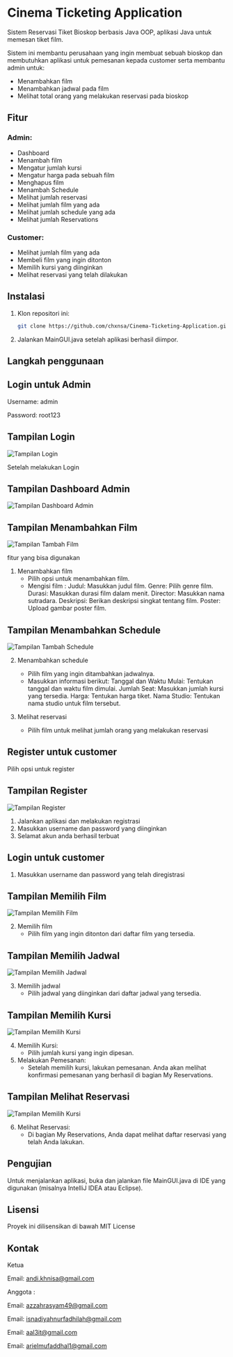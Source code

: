 # Cinema Ticketing Application
Sistem Reservasi Tiket Bioskop berbasis Java OOP, aplikasi Java untuk memesan tiket film.

Sistem ini membantu perusahaan yang ingin membuat sebuah bioskop dan membutuhkan aplikasi untuk pemesanan kepada customer serta membantu admin untuk:
- Menambahkan film
- Menambahkan jadwal pada film
- Melihat total orang yang melakukan reservasi pada bioskop

## Fitur

### Admin:
- Dashboard
- Menambah film
- Mengatur jumlah kursi
- Mengatur harga pada sebuah film
- Menghapus film
- Menambah Schedule
- Melihat jumlah reservasi
- Melihat jumlah film yang ada
- Melihat jumlah schedule yang ada
- Melihat jumlah Reservations

### Customer:
- Melihat jumlah film yang ada
- Membeli film yang ingin ditonton
- Memilih kursi yang diinginkan
- Melihat reservasi yang telah dilakukan

## Instalasi
1. Klon repositori ini:
   ```bash
   git clone https://github.com/chxnsa/Cinema-Ticketing-Application.git
2. Jalankan MainGUI.java setelah aplikasi berhasil diimpor.

## Langkah penggunaan
## Login untuk Admin
  Username: admin

  Password: root123

## Tampilan Login
![Tampilan Login](assets/TampilanLogin.png)

Setelah melakukan Login

## Tampilan Dashboard Admin
![Tampilan Dashboard Admin](assets/TampilanDashboardAdmin.png)

## Tampilan Menambahkan Film
![Tampilan Tambah Film](assets/TampilanTambahFilm.png)

fitur yang bisa digunakan
1. Menambahkan film
   - Pilih opsi untuk menambahkan film.
   - Mengisi film :
     Judul: Masukkan judul film.
     Genre: Pilih genre film.
     Durasi: Masukkan durasi film dalam menit.
     Director: Masukkan nama sutradara.
     Deskripsi: Berikan deskripsi singkat tentang film.
     Poster: Upload gambar poster film.

## Tampilan Menambahkan Schedule
![Tampilan Tambah Schedule](assets/TampilanTambahSchedule.png)

2. Menambahkan schedule
   - Pilih film yang ingin ditambahkan jadwalnya.
   - Masukkan informasi berikut:
       Tanggal dan Waktu Mulai: Tentukan tanggal dan waktu film dimulai.
       Jumlah Seat: Masukkan jumlah kursi yang tersedia.
       Harga: Tentukan harga tiket.
       Nama Studio: Tentukan nama studio untuk film tersebut.

3. Melihat reservasi
   - Pilih film untuk melihat jumlah orang yang melakukan reservasi

## Register untuk customer
Pilih opsi untuk register
## Tampilan Register
![Tampilan Register](assets/TampilanRegister.png)

1. Jalankan aplikasi dan melakukan registrasi
2. Masukkan username dan password yang diinginkan
3. Selamat akun anda berhasil terbuat

## Login untuk customer
1. Masukkan username dan password yang telah diregistrasi

## Tampilan Memilih Film
![Tampilan Memilih Film](assets/TampilanMemilihFilm.png)

2. Memilih film
   - Pilih film yang ingin ditonton dari daftar film yang tersedia.

## Tampilan Memilih Jadwal
![Tampilan Memilih Jadwal](assets/TampilanMemilihFilm.png)

3. Memilih jadwal
   - Pilih jadwal yang diinginkan dari daftar jadwal yang tersedia.

## Tampilan Memilih Kursi
![Tampilan Memilih Kursi](assets/TampilanMemilihKursi.png)

4. Memilih Kursi:
   - Pilih jumlah kursi yang ingin dipesan.
5. Melakukan Pemesanan:
   - Setelah memilih kursi, lakukan pemesanan. Anda akan melihat konfirmasi pemesanan yang berhasil di bagian My Reservations.

## Tampilan Melihat Reservasi
![Tampilan Memilih Kursi](assets/TampilanMelihatReservasi.png)

6. Melihat Reservasi:
   - Di bagian My Reservations, Anda dapat melihat daftar reservasi yang telah Anda lakukan.
  
## Pengujian
Untuk menjalankan aplikasi, buka dan jalankan file MainGUI.java di IDE yang digunakan (misalnya IntelliJ IDEA atau Eclipse).

## Lisensi
Proyek ini dilisensikan di bawah MIT License

## Kontak
Ketua

Email: andi.khnisa@gmail.com

Anggota :

Email: azzahrasyam49@gmail.com

Email: isnadiyahnurfadhilah@gmail.com

Email: aal3it@gmail.com

Email: arielmufaddhal1@gmail.com

